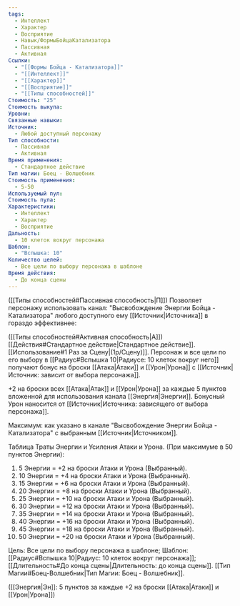 ```yaml
---
tags:
  - Интеллект
  - Характер
  - Восприятие
  - Навык/ФормыБойцаКатализатора
  - Пассивная
  - Активная
Ссылки:
  - "[[Формы Бойца - Катализатора]]"
  - "[[Интеллект]]"
  - "[[Характер]]"
  - "[[Восприятие]]"
  - "[[Типы способностей]]"
Стоимость: "25"
Стоимость выкупа: 
Уровни: 
Связанные навыки: 
Источник:
  - Любой доступный персонажу
Тип способности:
  - Пассивная
  - Активная
Время применения:
  - Стандартное действие
Тип магии: Боец - Волшебник
Стоимость применения:
  - 5-50
Используемый пул: 
Стоимость пула: 
Характеристики:
  - Интеллект
  - Характер
  - Восприятие
Дальность:
  - 10 клеток вокруг персонажа
Шаблон:
  - "Вспышка: 10"
Количество целей:
  - Все цели по выбору персонажа в шаблоне
Время действия:
  - До конца сцены
---
```

([[Типы способностей#Пассивная способность|П]]) Позволяет персонажу использовать канал: "Высвобождение Энергии Бойца - Катализатора" любого доступного ему [[Источник|Источника]] в гораздо эффективнее: 

([[Типы способностей#Активная способность|А]]) [[Действия#Стандартное действие|Стандартное действие]]. [[Использование#1 Раз за Сцену|(1р/Сцену)]]. Персонаж и все цели по его выбору в [[Радиус#Вспышка 10|Радиусе: 10 клеток вокруг него]] получают бонус на броски [[Атака|Атаки]] и [[Урон|Урона]] с [[Источник|Источник: зависит от выбора персонажа]].

+2 на броски всех [[Атака|Атак]] и [[Урон|Урона]] за каждые 5 пунктов вложенной для использования канала [[Энергия|Энергии]]. Бонусный Урон наносится от [[Источник|Источника: зависящего от выбора персонажа]].
 

Максимум: как указано в канале "Высвобождение Энергии Бойца - Катализатора" с выбранным [[Источник|Источником]]. 

Таблица Траты Энергии и Усиления Атаки и Урона.
(При максимуме в 50 пунктов Энергии):

1. 5 Энергии = +2 на броски Атаки и Урона (Выбранный).
2. 10 Энергии = +4 на броски Атаки и Урона (Выбранный).
3. 15 Энергии = +6 на броски Атаки и Урона (Выбранный). 
4. 20 Энергии = +8 на броски Атаки и Урона (Выбранный).
5. 25 Энергии = +10 на броски Атаки и Урона (Выбранный).
6. 30 Энергии = +12 на броски Атаки и Урона (Выбранный). 
7. 35 Энергии = +14 на броски Атаки и Урона (Выбранный).
8. 40 Энергии = +16 на броски Атаки и Урона (Выбранный).
9. 45 Энергии = +18 на броски Атаки и Урона (Выбранный).
10. 50 Энергии = +20 на броски Атаки и Урона (Выбранный). 

Цель: Все цели по выбору персонажа в шаблоне; Шаблон: [[Радиус#Вспышка 10|Радиус: 10 клеток вокруг персонажа]]; [[Длительность#До конца сцены|Длительность: до конца сцены]]. [[Тип Магии#Боец-Волшебник|Тип Магии: Боец - Волшебник]].

([[Энергия|Эн]]: 5 пунктов за каждые +2 на броски [[Атака|Атаки]] и [[Урон|Урона]])